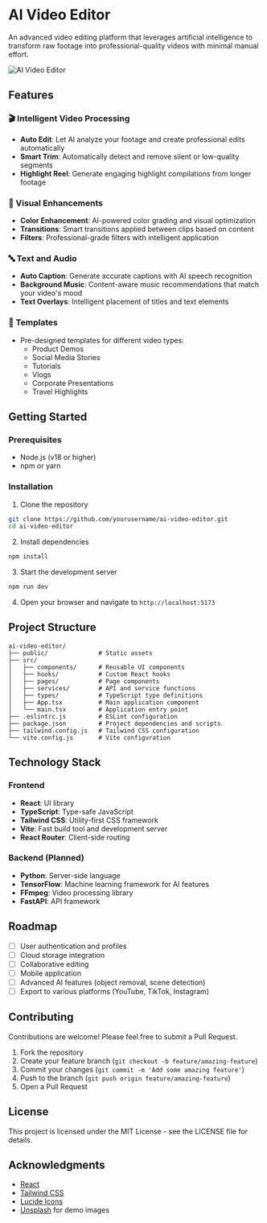 # AI Video Editor

An advanced video editing platform that leverages artificial intelligence to transform raw footage into professional-quality videos with minimal manual effort.

![AI Video Editor](https://images.unsplash.com/photo-1626544827763-d516dce335e2?ixlib=rb-4.0.3&auto=format&fit=crop&w=1200&q=80)

## Features

### 🎬 Intelligent Video Processing
- **Auto Edit**: Let AI analyze your footage and create professional edits automatically
- **Smart Trim**: Automatically detect and remove silent or low-quality segments
- **Highlight Reel**: Generate engaging highlight compilations from longer footage

### 🎨 Visual Enhancements
- **Color Enhancement**: AI-powered color grading and visual optimization
- **Transitions**: Smart transitions applied between clips based on content
- **Filters**: Professional-grade filters with intelligent application

### 🔤 Text and Audio
- **Auto Caption**: Generate accurate captions with AI speech recognition
- **Background Music**: Content-aware music recommendations that match your video's mood
- **Text Overlays**: Intelligent placement of titles and text elements

### 📱 Templates
- Pre-designed templates for different video types:
  - Product Demos
  - Social Media Stories
  - Tutorials
  - Vlogs
  - Corporate Presentations
  - Travel Highlights

## Getting Started

### Prerequisites
- Node.js (v18 or higher)
- npm or yarn

### Installation

1. Clone the repository
```bash
git clone https://github.com/yourusername/ai-video-editor.git
cd ai-video-editor
```

2. Install dependencies
```bash
npm install
```

3. Start the development server
```bash
npm run dev
```

4. Open your browser and navigate to `http://localhost:5173`

## Project Structure

```
ai-video-editor/
├── public/              # Static assets
├── src/
│   ├── components/      # Reusable UI components
│   ├── hooks/           # Custom React hooks
│   ├── pages/           # Page components
│   ├── services/        # API and service functions
│   ├── types/           # TypeScript type definitions
│   ├── App.tsx          # Main application component
│   └── main.tsx         # Application entry point
├── .eslintrc.js         # ESLint configuration
├── package.json         # Project dependencies and scripts
├── tailwind.config.js   # Tailwind CSS configuration
└── vite.config.js       # Vite configuration
```

## Technology Stack

### Frontend
- **React**: UI library
- **TypeScript**: Type-safe JavaScript
- **Tailwind CSS**: Utility-first CSS framework
- **Vite**: Fast build tool and development server
- **React Router**: Client-side routing

### Backend (Planned)
- **Python**: Server-side language
- **TensorFlow**: Machine learning framework for AI features
- **FFmpeg**: Video processing library
- **FastAPI**: API framework

## Roadmap

- [ ] User authentication and profiles
- [ ] Cloud storage integration
- [ ] Collaborative editing
- [ ] Mobile application
- [ ] Advanced AI features (object removal, scene detection)
- [ ] Export to various platforms (YouTube, TikTok, Instagram)

## Contributing

Contributions are welcome! Please feel free to submit a Pull Request.

1. Fork the repository
2. Create your feature branch (`git checkout -b feature/amazing-feature`)
3. Commit your changes (`git commit -m 'Add some amazing feature'`)
4. Push to the branch (`git push origin feature/amazing-feature`)
5. Open a Pull Request

## License

This project is licensed under the MIT License - see the LICENSE file for details.

## Acknowledgments

- [React](https://reactjs.org/)
- [Tailwind CSS](https://tailwindcss.com/)
- [Lucide Icons](https://lucide.dev/)
- [Unsplash](https://unsplash.com/) for demo images
